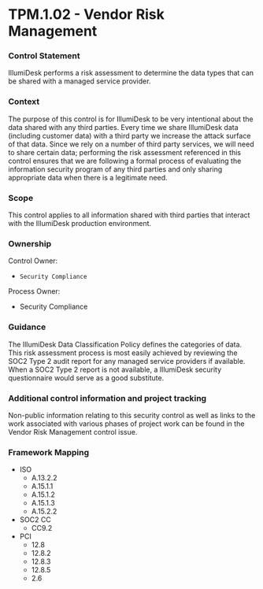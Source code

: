 # TPM.1.02 - Vendor Risk Management



### Control Statement

IllumiDesk performs a risk assessment to determine the data types that can be shared with a managed service provider.

###  Context

The purpose of this control is for IllumiDesk to be very intentional about the data shared with any third parties. Every time we share IllumiDesk  data \(including customer data\) with a third party we increase the attack surface of that data. Since we rely on a number of third party services, we will need to share certain data; performing the risk assessment referenced in this control ensures that we are following a formal process of evaluating the information security program of any third parties and only sharing appropriate data when there is a legitimate need.

###  Scope

This control applies to all information shared with third parties that interact with the IllumiDesk production environment.

###  Ownership

Control Owner:

* `Security Compliance`

Process Owner:

* Security Compliance

###  Guidance

The IllumiDesk Data Classification Policy defines the categories of data. This risk assessment process is most easily achieved by reviewing the SOC2 Type 2 audit report for any managed service providers if available. When a SOC2 Type 2 report is not available, a IllumiDesk security questionnaire would serve as a good substitute.

###  Additional control information and project tracking

Non-public information relating to this security control as well as links to the work associated with various phases of project work can be found in the Vendor Risk Management control issue.

###  Framework Mapping

* ISO
  * A.13.2.2
  * A.15.1.1
  * A.15.1.2
  * A.15.1.3
  * A.15.2.2
* SOC2 CC
  * CC9.2
* PCI
  * 12.8
  * 12.8.2
  * 12.8.3
  * 12.8.5
  * 2.6

